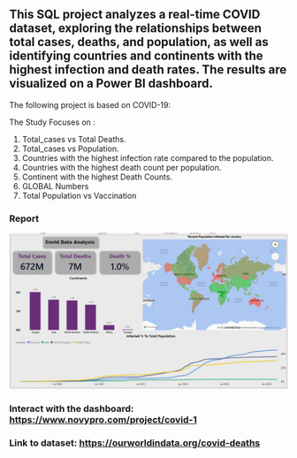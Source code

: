 

## This SQL project analyzes a real-time COVID dataset, exploring the relationships between total cases, deaths, and population, as well as identifying countries and continents with the highest infection and death rates. The results are visualized on a Power BI dashboard.


The following project is based on COVID-19:

The Study Focuses on :
1. Total_cases vs Total Deaths.
2. Total_cases vs Population.
3. Countries with the highest infection rate compared to the population.
4. Countries with the highest death count per population. 
5. Continent with the highest Death Counts.
6. GLOBAL Numbers
7. Total Population vs Vaccination

### Report
![Home](https://github.com/leo7736/SQL_Projects/blob/main/Covid%20Analysis/images/covid%20Data%20-%20Power%20BI%20Desktop%2007-Mar-23%204_31_59%20PM%20(2).png)

### Interact with the dashboard: https://www.novypro.com/project/covid-1

### Link to dataset: https://ourworldindata.org/covid-deaths
